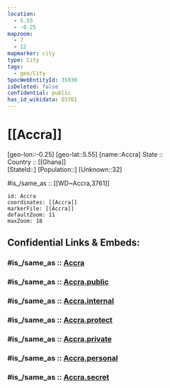 ```yaml
---
location:
  - 5.55
  - -0.25
mapzoom:
  - 7
  - 12
mapmarker: city
type: City
tags:
  - geo/City
SpocWebEntityId: 35930
isDeleted: false
confidential: public
has_id_wikidata: Q3761
---
```


# [[Accra]]

[geo-lon::-0.25] 
[geo-lat::5.55] 
[name::Accra] 
State ::  
Country :: [[Ghana]]  
[StateId::] 
[Population::] 
[Unknown::32] 

#is_/same_as :: [[WD~Accra,3761]] 

```leaflet
id: Accra
coordinates: [[Accra]] 
markerFile: [[Accra]] 
defaultZoom: 11 
maxZoom: 18
```


## Confidential Links & Embeds: 

### #is_/same_as :: [Accra](/_Standards/Earth/Continent/Africa/Africa~West/Ghana/Regions~Ghana/Greater_Accra/City/Accra.md) 

### #is_/same_as :: [Accra.public](/_public/Earth/Continent/Africa/Africa~West/Ghana/Regions~Ghana/Greater_Accra/City/Accra.public.md) 

### #is_/same_as :: [Accra.internal](/_internal/Earth/Continent/Africa/Africa~West/Ghana/Regions~Ghana/Greater_Accra/City/Accra.internal.md) 

### #is_/same_as :: [Accra.protect](/_protect/Earth/Continent/Africa/Africa~West/Ghana/Regions~Ghana/Greater_Accra/City/Accra.protect.md) 

### #is_/same_as :: [Accra.private](/_private/Earth/Continent/Africa/Africa~West/Ghana/Regions~Ghana/Greater_Accra/City/Accra.private.md) 

### #is_/same_as :: [Accra.personal](/_personal/Earth/Continent/Africa/Africa~West/Ghana/Regions~Ghana/Greater_Accra/City/Accra.personal.md) 

### #is_/same_as :: [Accra.secret](/_secret/Earth/Continent/Africa/Africa~West/Ghana/Regions~Ghana/Greater_Accra/City/Accra.secret.md)

